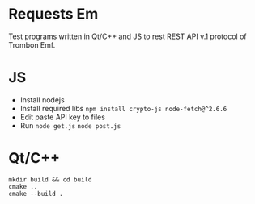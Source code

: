 # Requests Em
Test programs written in Qt/C++ and JS to rest REST API v.1 protocol of Trombon Emf.

# JS
  * Install nodejs
  * Install required libs `npm install crypto-js node-fetch@^2.6.6`
  * Edit paste API key to files
  * Run `node get.js` `node post.js`

# Qt/C++
```
mkdir build && cd build
cmake ..
cmake --build .
```
